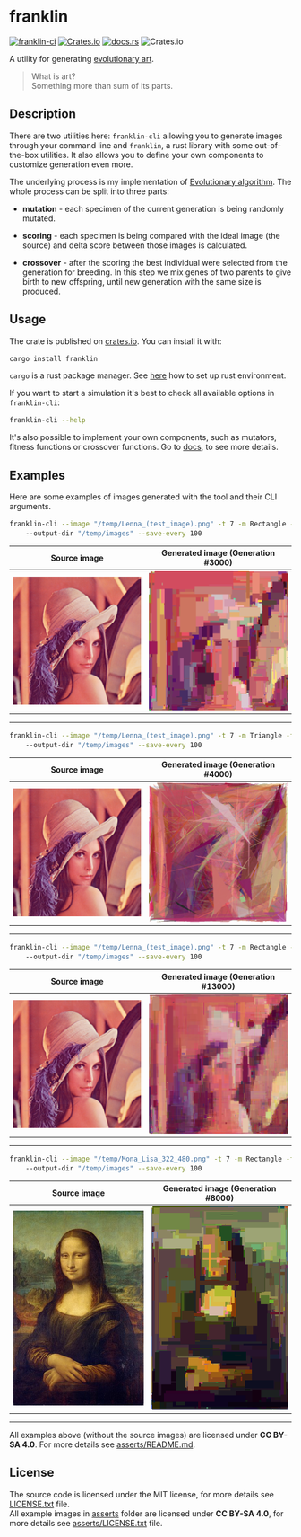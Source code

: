 # franklin

[![franklin-ci](https://github.com/nathiss/franklin/actions/workflows/franklin-ci.yml/badge.svg?branch=development)](https://github.com/nathiss/franklin/actions/workflows/franklin-ci.yml)
[![Crates.io](https://img.shields.io/crates/v/franklin)](https://crates.io/crates/franklin)
[![docs.rs](https://docs.rs/franklin/badge.svg)](https://docs.rs/franklin/)
![Crates.io](https://img.shields.io/crates/l/franklin)

A utility for generating [evolutionary art](https://en.wikipedia.org/wiki/Evolutionary_art).

> What is art?  
> Something more than sum of its parts.

## Description

There are two utilities here: `franklin-cli` allowing you to generate images through your command line and `franklin`,
a rust library with some out-of-the-box utilities. It also allows you to define your own components to customize
generation even more.

The underlying process is my implementation of [Evolutionary algorithm](https://en.wikipedia.org/wiki/Evolutionary_algorithm).
The whole process can be split into three parts:

* **mutation** - each specimen of the current generation is being randomly mutated.

* **scoring** - each specimen is being compared with the ideal image (the source) and delta score between those images
is calculated.

* **crossover** - after the scoring the best individual were selected from the generation for breeding. In this step we
mix genes of two parents to give birth to new offspring, until new generation with the same size is produced.

## Usage

The crate is published on [crates.io](https://crates.io/crates/franklin). You can install it with:

```sh
cargo install franklin
```

`cargo` is a rust package manager. See [here](https://www.rust-lang.org/learn/get-started) how to set up rust
environment.

If you want to start a simulation it's best to check all available options in `franklin-cli`:

```sh
franklin-cli --help
```

It's also possible to implement your own components, such as mutators, fitness functions or crossover functions.
Go to [docs](https://docs.rs/franklin/), to see more details.

## Examples

Here are some examples of images generated with the tool and their CLI arguments.

```sh
franklin-cli --image "/temp/Lenna_(test_image).png" -t 7 -m Rectangle -f SquareDistance -c EqualHalfs
    --output-dir "/temp/images" --save-every 100
```

| Source image | Generated image (Generation #3000) |
| :----------: | :-------------: |
| ![Lenna_(test_image).png](./asserts/Lenna_(test_image).png) | ![example_1_3000.png](./asserts/example_1_3000.png) |

---

```sh
franklin-cli --image "/temp/Lenna_(test_image).png" -t 7 -m Triangle -f SquareDistance -c ArithmeticAverage
    --output-dir "/temp/images" --save-every 100
```

| Source image | Generated image (Generation #4000) |
| :----------: | :-------------: |
| ![Lenna_(test_image).png](./asserts/Lenna_(test_image).png) | ![example_2_4000.png](./asserts/example_2_4000.png) |

---

```sh
franklin-cli --image "/temp/Lenna_(test_image).png" -t 7 -m Rectangle -f SquareDistance -c ArithmeticAverage
    --output-dir "/temp/images" --save-every 100
```

| Source image | Generated image (Generation #13000) |
| :----------: | :-------------: |
| ![Lenna_(test_image).png](./asserts/Lenna_(test_image).png) | ![example_3_13000.png](./asserts/example_3_13000.png) |

---

```sh
franklin-cli --image "/temp/Mona_Lisa_322_480.png" -t 7 -m Rectangle -f SquareDistance -c LeftOrRight
    --output-dir "/temp/images" --save-every 100
```

| Source image | Generated image (Generation #8000) |
| :----------: | :-------------: |
| ![Mona_Lisa_322_480.png](./asserts/Mona_Lisa_322_480.png) | ![example_4_8000.png](./asserts/example_4_8000.png) |

---

All examples above (without the source images) are licensed under **CC BY-SA 4.0**. For more details see
[asserts/README.md](./asserts/README.md).

## License

The source code is licensed under the MIT license, for more details see [LICENSE.txt](./LICENSE.txt) file.  
All example images in [asserts](./asserts/) folder are licensed under **CC BY-SA 4.0**, for more details see
[asserts/LICENSE.txt](./asserts/LICENSE.txt) file.
